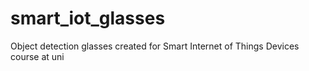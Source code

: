 # smart_iot_glasses
Object detection glasses created for Smart Internet of Things Devices course at uni
